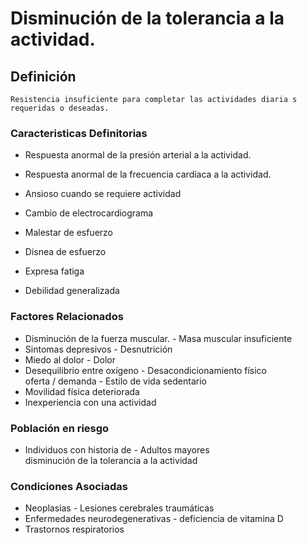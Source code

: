 # Disminución de la tolerancia a la actividad.
## Definición
	Resistencia insuficiente para completar las actividades diaria s requeridas o deseadas.

### Caracteristicas Definitorias
- Respuesta anormal de la presión 
arterial a la actividad.   
- Respuesta anormal de la 
frecuencia cardíaca a la 
actividad.   
- Ansioso cuando se requiere 
actividad   
- Cambio de electrocardiograma   
 
 
 
 
- Malestar de esfuerzo   
- Disnea de esfuerzo   
- Expresa fatiga   
- Debilidad generalizada

### Factores Relacionados
- Disminución de la fuerza 
muscular.  - Masa muscular 
insuficiente  
- Sintomas depresivos  - Desnutrición  
- Miedo al dolor  - Dolor  
- Desequilibrio entre oxígeno  - Desacondicionamiento 
físico  
 oferta / demanda  - Estilo de vida 
sedentario  
- Movilidad física deteriorada   
- Inexperiencia con una actividad

### Población en riesgo
- Individuos con historia de  - Adultos mayores  
disminución de la tolerancia a la actividad

### Condiciones Asociadas
- Neoplasias  - Lesiones cerebrales traumáticas   
- Enfermedades neurodegenerativas  - deficiencia de vitamina D   
- Trastornos respiratorios

